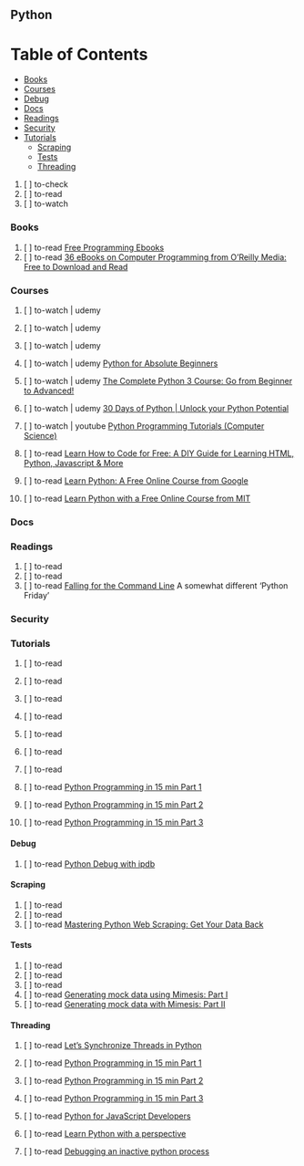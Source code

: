 ## Python

# Table of Contents
<!-- MarkdownTOC depth=4 -->
  - [Books](#books)
  - [Courses](#courses)
  - [Debug](#debug)
  - [Docs](#docs)
  - [Readings](#readings)
  - [Security](#security)
  - [Tutorials](#tutorials)
    - [Scraping](#scraping)
    - [Tests](#tests)
    - [Threading](#threading)
<!-- /MarkdownTOC -->

  1. [ ] to-check []()
  1. [ ] to-read []()
  1. [ ] to-watch []()

### Books

  1. [ ] to-read [Free Programming Ebooks](http://www.oreilly.com/programming/free/?cmp=li-business-free-info-onboarding_li_freereport_programming_ac)
  1. [ ] to-read [36 eBooks on Computer Programming from O’Reilly Media: Free to Download and Read](http://www.openculture.com/2017/05/36-ebooks-on-computer-programming-from-oreilly-media-free-to-download-and-read.html)

### Courses

  1. [ ] to-watch | udemy []()
  1. [ ] to-watch | udemy []()
  1. [ ] to-watch | udemy []()
  1. [ ] to-watch | udemy [Python for Absolute Beginners](https://www.udemy.com/python-for-absolute-beginners-u/learn/v4/overview)

  1. [ ] to-watch | udemy [The Complete Python 3 Course: Go from Beginner to Advanced!](https://www.udemy.com/learn-python-3-from-beginner-to-advanced/learn/v4/overview)
  1. [ ] to-watch | udemy [30 Days of Python | Unlock your Python Potential](https://www.udemy.com/30-days-of-python/learn/v4/overview)

  1. [ ] to-watch | youtube [Python Programming Tutorials (Computer Science)](https://www.youtube.com/playlist?list=PLi01XoE8jYohWFPpC17Z-wWhPOSuh8Er-)


  1. [ ] to-read [Learn How to Code for Free: A DIY Guide for Learning HTML, Python, Javascript & More](http://www.openculture.com/2016/03/learn-how-to-code-for-free-a-diy-guide-for-learning-html-python-javascript-more.html)

  1. [ ] to-read [Learn Python: A Free Online Course from Google](http://www.openculture.com/2016/12/learn-python-a-free-online-course-from-google.html)
  1. [ ] to-read [Learn Python with a Free Online Course from MIT](http://www.openculture.com/2017/05/learn-python-with-a-free-online-course-from-mit.html)

### Docs

### Readings

  1. [ ] to-read []()
  1. [ ] to-read []()
  1. [ ] to-read [Falling for the Command Line](https://codeburst.io/falling-for-the-command-line-eaa012b38415) A somewhat different ‘Python Friday’

### Security

### Tutorials

  1. [ ] to-read []()
  1. [ ] to-read []()
  1. [ ] to-read []()
  1. [ ] to-read []()
  1. [ ] to-read []()
  1. [ ] to-read []()
  1. [ ] to-read []()

  1. [ ] to-read [Python Programming in 15 min Part 1](https://medium.com/towards-data-science/python-programming-in-15-min-part-1-3ad2d773834c)
  1. [ ] to-read [Python Programming in 15 min Part 2](https://medium.com/towards-data-science/python-programming-in-15-min-part-2-480f78713544)
  1. [ ] to-read [Python Programming in 15 min Part 3](https://medium.com/towards-data-science/python-programming-in-15-min-part-3-ce882f9ab9b2)

#### Debug

  1. [ ] to-read [Python Debug with ipdb](https://medium.com/xster-tech/python-debug-with-ipdb-414d4f8f5ac7)

#### Scraping

  1. [ ] to-read []()
  1. [ ] to-read []()
  1. [ ] to-read [Mastering Python Web Scraping: Get Your Data Back](https://hackernoon.com/mastering-python-web-scraping-get-your-data-back-e9a5cc653d88)

#### Tests

  1. [ ] to-read []()
  1. [ ] to-read []()
  1. [ ] to-read []()
  1. [ ] to-read [Generating mock data using Mimesis: Part I](https://medium.com/wemake-services/generating-mock-data-using-elizabeth-part-i-ca5a55b8027c)
  1. [ ] to-read [Generating mock data with Mimesis: Part II](https://medium.com/wemake-services/generating-mock-data-with-elizabeth-part-ii-bb16a3f3106f)

#### Threading

  1. [ ] to-read [Let’s Synchronize Threads in Python](https://hackernoon.com/synchronization-primitives-in-python-564f89fee732)


  1. [ ] to-read [Python Programming in 15 min Part 1](https://medium.com/towards-data-science/python-programming-in-15-min-part-1-3ad2d773834c)
  1. [ ] to-read [Python Programming in 15 min Part 2](https://medium.com/towards-data-science/python-programming-in-15-min-part-2-480f78713544)
  1. [ ] to-read [Python Programming in 15 min Part 3](https://medium.com/towards-data-science/python-programming-in-15-min-part-3-ce882f9ab9b2)

  1. [ ] to-read [Python for JavaScript Developers](https://dev.to/underdogio/python-for-javascript-developers)
  1. [ ] to-read [Learn Python with a perspective](https://hackernoon.com/learn-python-with-a-perspective-c7d84240e893)
  1. [ ] to-read [Debugging an inactive python process](https://medium.com/@priyankar/debugging-an-inactive-python-process-2b11f88730c7)
